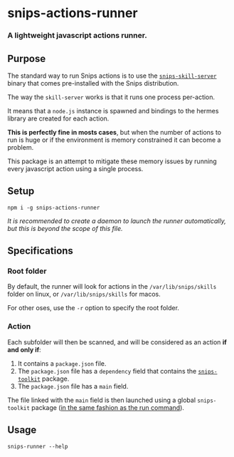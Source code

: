 # snips-actions-runner
### A lightweight javascript actions runner.

## Purpose

The standard way to run Snips actions is to use the [`snips-skill-server`](https://docs.snips.ai/articles/console/actions/actions/code-your-action/action-specifications#specifications) binary that comes pre-installed with the Snips distribution.

The way the `skill-server` works is that it runs one process per-action.

It means that a `node.js` instance is spawned and bindings to the hermes library are created for each action.

**This is perfectly fine in mosts cases**, but when the number of actions to run is huge or if the environment is memory constrained it can become a problem.

This package is an attempt to mitigate these memory issues by running every javascript action using a single process.

## Setup

`npm i -g snips-actions-runner`

*It is recommended to create a daemon to launch the runner automatically, but this is beyond the scope of this file.*

## Specifications

### Root folder

By default, the runner will look for actions in the `/var/lib/snips/skills` folder on linux, or `/var/lib/snips/skills` for macos.

For other oses, use the `-r` option to specify the root folder.

### Action

Each subfolder will then be scanned, and will be considered as an action **if and only if**:

1) It contains a `package.json` file.
2) The `package.json` file has a `dependency` field that contains the [`snips-toolkit`](https://github.com/snipsco/snips-javascript-toolkit) package.
3) The `package.json` file has a `main` field.

The file linked with the `main` field is then launched using a global `snips-toolkit` package ([in the same fashion as the run command](https://github.com/snipsco/snips-javascript-toolkit#snips-toolkit-run)).

## Usage

`snips-runner --help`



